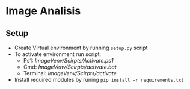 # Image Analisis

## Setup
- Create Virtual environment by running `setup.py` script
- To activate environment run script:
    - Ps1: _ImageVenv/Scirpts/Activate.ps1_
    - Cmd: _ImageVenv/Scirpts/activate.bat_
    - Terminal: _ImageVenv/Scirpts/activate_
- Install required modules by runing `pip install -r requirements.txt`
